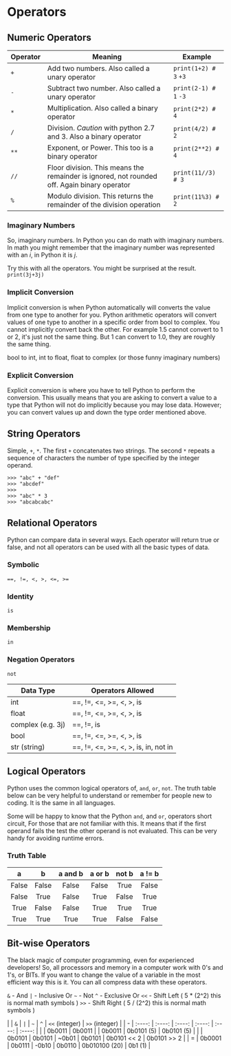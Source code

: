 # Operators

## Numeric Operators

Operator | Meaning | Example
-------- | ------- | -------
`+` | Add two numbers. Also called a unary operator | `print(1+2) # 3` `+3`
`-` | Subtract two number. Also called a unary operator | `print(2-1) # 1` `-3`
`*` | Multiplication. Also called a binary operator | `print(2*2) # 4`
`/` | Division. *Caution* with python 2.7 and 3. Also a binary operator | `print(4/2) # 2`
`**` | Exponent, or Power. This too is a binary operator | `print(2**2) # 4`
`//` | Floor division. This means the remainder is ignored, not rounded off. Again binary operator| `print(11//3) # 3`
`%` | Modulo division. This returns the remainder of the division operation | `print(11%3) # 2`

### Imaginary Numbers
So, imaginary numbers. In Python you can do math with imaginary numbers. In math you might remember that the
imaginary number was represented with an _i_, in Python it is _j_. 

Try this with all the operators. You might be surprised at the result.
`print(3j+3j)`

### Implicit Conversion
Implicit conversion is when Python automatically will converts the value from one type to another for you.
Python arithmetic operators will convert values of one type to another in a specific order from bool to complex.
You cannot implicitly convert back the other. For example 1.5 cannot convert to 1 or 2, it's just not the same thing.
But 1 can convert to 1.0, they are roughly the same thing.

bool to int,
int to float, 
float to complex (or those funny imaginary numbers)

### Explicit Conversion
Explicit conversion is where you have to tell Python to perform the conversion. This usually means that you 
are asking to convert a value to a type that Python will not do implicitly because you may lose data. However;
you can convert values up and down the type order mentioned above.

## String Operators
Simple, `+`, `*`. The first `+` concatenates two strings. The second `*` repeats a sequence of characters the
number of type specified by the integer operand.

```
>>> "abc" + "def"
>>> "abcdef"
>>>
>>> "abc" * 3
>>> "abcabcabc"
```

## Relational Operators
Python can compare data in several ways. Each operator will return true or false, and not all operators can be
used with all the basic types of data.

### Symbolic
`==, !=, <, >, <=, >=`

### Identity
`is`

### Membership
`in`

### Negation Operators
`not`

Data Type | Operators Allowed
--------- | -------
int | ==, !=, <=, >=, <, >, is
float | ==, !=, <=, >=, <, >, is
complex (e.g. 3j) | ==, !=, is
bool | ==, !=, <=, >=, <, >, is
str (string) | ==, !=, <=, >=, <, >, is, in, not in

## Logical Operators
Python uses the common logical operators of, `and`, `or`, `not`. The truth table below can be very helpful to 
understand or remember for people new to coding. It is the same in all languages.

Some will be happy to know that the Python `and`, and `or`, operators short circuit, For those that are not 
familiar with this. It means that if the first operand fails the test the other operand is not evaluated. This
can be very handy for avoiding runtime errors.

### Truth Table
|  a  |  b  | a and b | a or b | not b | a != b |
| :-: | :-: | :-----: | :----: | :---: | :----: |
| False | False | False | False | True | False |
| False | True | False | True | False | True |
| True | False | False | True | True | True |
| True | True | True | True | False | False |


## Bit-wise Operators
The black magic of computer programming, even for experienced developers! So, all processors and memory in a
computer work with 0's and 1's, or BITs. If you want to change the value of a variable in the most efficient way
this is it. You can all compress data with these operators.

`&` - And
`|` - Inclusive Or
`~` - Not
`^` - Exclusive Or
`<<` - Shift Left ( 5 * (2^2) this is normal math symbols )
`>>` - Shift Right ( 5 / (2^2) this is normal math symbols )

|   |   `&`  |   `|`  |   `~`  |   `^`  |  `<<` (integer) |  `>>` (integer) |
| - | :----: | :----: | :----: | :----: | :----: | :----: |
|   | 0b0011 | 0b0011 |        | 0b0011 | 0b0101 (5) | 0b0101 (5) |
|   | 0b0101 | 0b0101 | ~0b01  | 0b0101 | 0b0101 << 2 | 0b0101 >> 2 |
| = | 0b0001 | 0b0111 | -0b10  | 0b0110 | 0b010100 (20) | 0b1 (1) |


